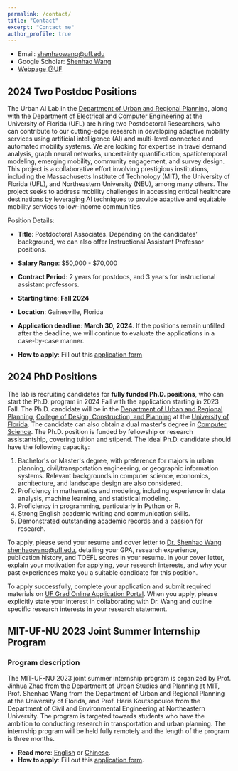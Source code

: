 ```yaml
---
permalink: /contact/
title: "Contact"
excerpt: "Contact me"
author_profile: true
---
```


* Email: [shenhaowang@ufl.edu](mailto:shenhaowang@ufl.edu)
* Google Scholar: [Shenhao Wang](https://scholar.google.com/citations?user=01AmQ8wAAAAJ&hl=en&oi=ao)
* [Webpage @UF](https://dcp.ufl.edu/urp/people_wang_s/)


## 2024 Two Postdoc Positions
The Urban AI Lab in the [Department of Urban and Regional Planning](https://dcp.ufl.edu/academics/phd8/), along with the [Department of Electrical and Computer Engineering](https://www.ece.ufl.edu/) at the University of Florida (UFL) are hiring two Postdoctoral Researchers, who can contribute to our cutting-edge research in developing adaptive mobility services using artificial intelligence (AI) and multi-level connected and automated mobility systems. We are looking for expertise in travel demand analysis, graph neural networks, uncertainty quantification, spatiotemporal modeling, emerging mobility, community engagement, and survey design. This project is a collaborative effort involving prestigious institutions, including the Massachusetts Institute of Technology (MIT), the University of Florida (UFL), and Northeastern University (NEU), among many others. The project seeks to address mobility challenges in accessing critical healthcare destinations by leveraging AI techniques to provide adaptive and equitable mobility services to low-income communities. 

Position Details:
* **Title**: Postdoctoral Associates. Depending on the candidates’ background, we can also offer Instructional Assistant Professor positions. 
*	**Salary Range**: $50,000 - $70,000
*	**Contract Period**: 2 years for postdocs, and 3 years for instructional assistant professors.
*	**Starting time**: **Fall 2024**
* **Location**: Gainesville, Florida
*	**Application deadline**: **March 30, 2024**. If the positions remain unfilled after the deadline, we will continue to evaluate the applications in a case-by-case manner.

* **How to apply**: Fill out this [application form](https://forms.gle/TbRbksrXYCi3fxn47)

## 2024 PhD Positions
The lab is recruiting candidates for **fully funded Ph.D. positions**, who can start the Ph.D. program in 2024 Fall with the application starting in 2023 Fall. The Ph.D. candidate will be in the [Department of Urban and Regional Planning](https://dcp.ufl.edu/academics/phd8/), [College of Design, Construction, and Planning](https://dcp.ufl.edu/) at the [University of Florida](https://www.ufl.edu/). The candidate can also obtain a dual master's degree in [Computer Science](https://www.cise.ufl.edu/academics/graduate/masters-program/). The Ph.D. position is funded by fellowship or research assistantship, covering tuition and stipend. The ideal Ph.D. candidate should have the following capacity:
1. Bachelor's or Master's degree, with preference for majors in urban planning, civil/transportation engineering, or geographic information systems. Relevant backgrounds in computer science, economics, architecture, and landscape design are also considered.
2. Proficiency in mathematics and modeling, including experience in data analysis, machine learning, and statistical modeling.
3. Proficiency in programming, particularly in Python or R.
4. Strong English academic writing and communication skills.
5. Demonstrated outstanding academic records and a passion for research.

To apply, please send your resume and cover letter to [Dr. Shenhao Wang](https://dcp.ufl.edu/urp/people_wang_s/) [shenhaowang@ufl.edu](mailto:shenhaowang@ufl.edu), detailing your GPA, research experience, publication history, and TOEFL scores in your resume. In your cover letter, explain your motivation for applying, your research interests, and why your past experiences make you a suitable candidate for this position. 

To apply successfully, complete your application and submit required materials on [UF Grad Online Application Portal](https://www.applyweb.com/uflgrad/index.ftl). When you apply, please explicitly state your interest in collaborating with Dr. Wang and outline specific research interests in your research statement.

## MIT-UF-NU 2023 Joint Summer Internship Program
### Program description
The MIT-UF-NU 2023 joint summer internship program is organized by Prof. Jinhua Zhao from the Department of Urban Studies and Planning at MIT, Prof. Shenhao Wang from the Department of Urban and Regional Planning at the University of Florida, and Prof. Haris Koutsopoulos from the Department of Civil and Environmental Engineering at Northeastern University. The program is targeted towards students who have the ambition to conducting research in transportation and urban planning. The internship program will be held fully remotely and the length of the program is three months.

* **Read more**: [English](./MIT_UF_NU_English.pdf) or [Chinese](./MIT_UF_NU_Chinese.pdf).
* **How to apply**: Fill out this [application form](https://forms.gle/SMruQiNDVXNPCJVF8).
